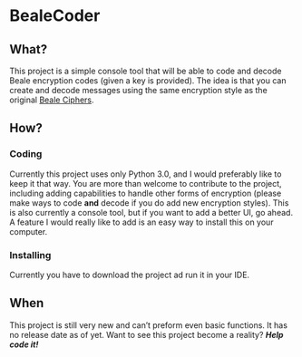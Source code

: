 # BealeCoder
## What?
This project is a simple console tool that will be able to code and decode Beale encryption codes (given a key is provided). The idea is that you can create and decode messages using the same encryption style as the original [Beale Ciphers](https://en.wikipedia.org/wiki/Beale_ciphers).
## How?
### Coding
Currently this project uses only Python 3.0, and I would preferably like to keep it that way. You are more than welcome to contribute to the project, including adding capabilities to handle other forms of encryption (please make ways to code **and** decode if you do add new encryption styles). This is also currently a console tool, but if you want to add a better UI, go ahead. A feature I would really like to add is an easy way to install this on your computer.
### Installing
Currently you have to download the project ad run it in your IDE.
## When
This project is still very new and can’t preform even basic functions. It has no release date as of yet. Want to see this project become a reality? ***Help code it!***
